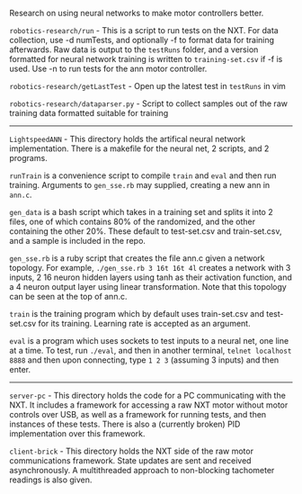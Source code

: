 Research on using neural networks to make motor controllers better.

`robotics-research/run` - This is a script to run tests on the NXT. For data collection, use -d numTests, and optionally -f to format data for training afterwards. Raw data is output to the `testRuns` folder, and a version formatted for neural network training is written to `training-set.csv` if -f is used. Use -n to run tests for the ann motor controller.

`robotics-research/getLastTest` - Open up the latest test in `testRuns` in vim

`robotics-research/dataparser.py` - Script to collect samples out of the raw training data formatted suitable for training

-----------------
`LightspeedANN` - This directory holds the artifical neural network implementation. There is a makefile for the neural net, 2 scripts, and 2 programs. 

`runTrain` is a convenience script to compile `train` and `eval` and then run training. Arguments to `gen_sse.rb` may supplied, creating a new ann in `ann.c`. 

`gen_data` is a bash script which takes in a training set and splits it into 2 files, one of which contains 80% of the randomized, and the other containing the other 20%. These default to test-set.csv and train-set.csv, and a sample is included in the repo. 

`gen_sse.rb` is a ruby script that creates the file ann.c given a network topology. For example, `./gen_sse.rb 3 16t 16t 4l` creates a network with 3 inputs, 2 16 neuron hidden layers using tanh as their activation function, and a 4 neuron output layer using linear transformation. Note that this topology can be seen at the top of ann.c.

`train` is the training program which by default uses train-set.csv and test-set.csv for its training. Learning rate is accepted as an argument.

`eval` is a program which uses sockets to test inputs to a neural net, one line at a time. To test, run `./eval`, and then in another terminal, `telnet localhost 8888` and then upon connecting, type `1 2 3` (assuming 3 inputs) and then enter. 

-----------------

`server-pc` - This directory holds the code for a PC communicating with the NXT. It includes a framework for accessing a raw NXT motor without motor controls over USB, as well as a framework for running tests, and then instances of these tests. There is also a (currently broken) PID implementation over this framework. 

`client-brick` - This directory holds the NXT side of the raw motor communications framework. State updates are sent and received asynchronously. A multithreaded approach to non-blocking tachometer readings is also given.
